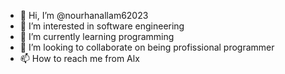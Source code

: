- 👋 Hi, I’m @nourhanallam62023
- 👀 I’m interested in software engineering
- 🌱 I’m currently learning programming
- 💞️ I’m looking to collaborate on being profissional programmer
- 📫 How to reach me from Alx 

<!---
nourhanallam62023/nourhanallam62023 is a ✨ special ✨ repository because its `README.md` (this file) appears on your GitHub profile.
You can click the Preview link to take a look at your changes.
--->
